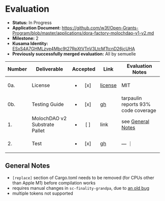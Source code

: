 # Evaluation

- **Status:** In Progress
- **Application Document:**  https://github.com/w3f/Open-Grants-Program/blob/master/applications/dora-factory-molochdao-v1-v2.md
- **Milestone:** 2
- **Kusama Identity:** [ESxS4A7GHMLzve4Mbc9t27RpXtVTnV3LtcMTtcnD26jcUHA](https://polkascan.io/pre/kusama/account/ESxS4A7GHMLzve4Mbc9t27RpXtVTnV3LtcMTtcnD26jcUHA)
- **Previously successfully merged evaluation:** All by semuelle

| Number | Deliverable | Accepted | Link | Evaluation Notes |
| ------ | ----------- | :------: | ---- |----------------- |
| 0a. | License | <ul><li>[x] </li></ul> | [license](https://github.com/DoraFactory/Substrate-Moloch-V2/blob/3e000a08679609029276767cdb013edcfe6db12d/LICENSE) | MIT |
| 0b. | Testing Guide | <ul><li>[x] </li></ul> | [gh](https://github.com/DoraFactory/Substrate-Moloch-V2/blob/3e000a08679609029276767cdb013edcfe6db12d/doc/test-guide.md) | tarpaulin reports 93% code coverage |
| 1. | MolochDAO v2 Substrate Pallet | <ul><li>[ ] </li></ul> | link | see [General Notes](#general-notes) |
| 2. | Test | <ul><li>[x] </li></ul> | [gh](https://github.com/DoraFactory/Substrate-Moloch-V2/blob/3e000a08679609029276767cdb013edcfe6db12d/pallets/moloch-v2/src/tests.rs) | — ｜


## General Notes

- `[replace]` section of Cargo.toml needs to be removed (for CPUs other than Apple M1) before compilation works
- requires manual changes in `sc-finality-grandpa`, due to [an old bug](https://gitlab.parity.io/parity/substrate/-/commit/755514de62330b747cebe1cc56d5356a065c3bdc#43a9429a78633c01d35ca02dc7b6b762fdd20b7c_38_37)
- multiple tokens not supported
